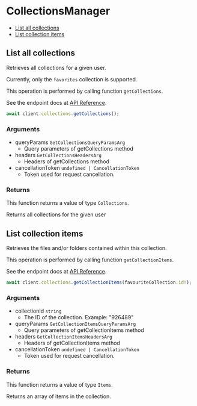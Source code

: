 # CollectionsManager

- [List all collections](#list-all-collections)
- [List collection items](#list-collection-items)

## List all collections

Retrieves all collections for a given user.

Currently, only the `favorites` collection
is supported.

This operation is performed by calling function `getCollections`.

See the endpoint docs at
[API Reference](https://developer.box.com/reference/get-collections/).

<!-- sample get_collections -->

```ts
await client.collections.getCollections();
```

### Arguments

- queryParams `GetCollectionsQueryParamsArg`
  - Query parameters of getCollections method
- headers `GetCollectionsHeadersArg`
  - Headers of getCollections method
- cancellationToken `undefined | CancellationToken`
  - Token used for request cancellation.

### Returns

This function returns a value of type `Collections`.

Returns all collections for the given user

## List collection items

Retrieves the files and/or folders contained within
this collection.

This operation is performed by calling function `getCollectionItems`.

See the endpoint docs at
[API Reference](https://developer.box.com/reference/get-collections-id-items/).

<!-- sample get_collections_id_items -->

```ts
await client.collections.getCollectionItems(favouriteCollection.id!);
```

### Arguments

- collectionId `string`
  - The ID of the collection. Example: "926489"
- queryParams `GetCollectionItemsQueryParamsArg`
  - Query parameters of getCollectionItems method
- headers `GetCollectionItemsHeadersArg`
  - Headers of getCollectionItems method
- cancellationToken `undefined | CancellationToken`
  - Token used for request cancellation.

### Returns

This function returns a value of type `Items`.

Returns an array of items in the collection.
